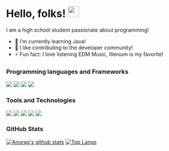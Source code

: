 # Hello, folks! <img src="https://raw.githubusercontent.com/MartinHeinz/MartinHeinz/master/wave.gif" width="30px">

<!--
**Shravan-1908/Shravan-1908** is a ✨ _special_ ✨ repository because its `README.md` (this file) appears on your GitHub profile.

Here are some ideas to get you started:

- 🔭 I’m currently working on ...
- 🌱 I’m currently learning ...
- 👯 I’m looking to collaborate on ...
- 🤔 I’m looking for help with ...
- 💬 Ask me about ...
- 📫 How to reach me: ...
- 😄 Pronouns: ...
- ⚡ Fun fact: ...
-->
I am a high school student passionate about programming! 
- 🌱 I’m currently learning Java!
- 👯 I like contributing to the developer community!
- ⚡ Fun fact: I love listening EDM Music, Illenium is my favorite!

### Programming languages and Frameworks
![](https://img.shields.io/badge/Code-Python-informational?style=flat&logo=code&logoColor=white&color=2bbc8a)
![](https://img.shields.io/badge/Code-Java-informational?style=flat&logo=code&logoColor=white&color=2bbc8a)
![](https://img.shields.io/badge/Code-Go-informational?style=flat&logo=code&logoColor=white&color=2bbc8a)
![](https://img.shields.io/badge/Framework-Tkinter-blue)

### Tools and Technologies
![](https://img.shields.io/badge/Editor-IntelliJ%20IDEA-red)
![](https://img.shields.io/badge/Editor-VS%20Code-red)
![](https://img.shields.io/badge/Editor-Sublime%20Text-red)
![](https://img.shields.io/badge/OS-Windows-yellow)
![](https://img.shields.io/badge/Version%20Control-Git-green)

### GitHub Stats
[![Anurag's github stats](https://github-readme-stats.vercel.app/api?username=shravan-1908&hide=issues&theme=dracula)](https://github.com/anuraghazra/github-readme-stats)
[![Top Langs](https://github-readme-stats.vercel.app/api/top-langs/?username=shravan-1908&theme=dracula)](https://github.com/anuraghazra/github-readme-stats)

